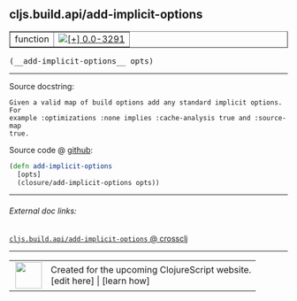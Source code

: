 ## cljs.build.api/add-implicit-options



 <table border="1">
<tr>
<td>function</td>
<td><a href="https://github.com/cljsinfo/cljs-api-docs/tree/0.0-3291"><img valign="middle" alt="[+] 0.0-3291" title="Added in 0.0-3291" src="https://img.shields.io/badge/+-0.0--3291-lightgrey.svg"></a> </td>
</tr>
</table>


 <samp>
(__add-implicit-options__ opts)<br>
</samp>

---





Source docstring:

```
Given a valid map of build options add any standard implicit options. For
example :optimizations :none implies :cache-analysis true and :source-map
true.
```


Source code @ [github](https://github.com/clojure/clojurescript/blob/r1.7.28/src/main/clojure/cljs/build/api.clj#L164-L169):

```clj
(defn add-implicit-options
  [opts]
  (closure/add-implicit-options opts))
```

<!--
Repo - tag - source tree - lines:

 <pre>
clojurescript @ r1.7.28
└── src
    └── main
        └── clojure
            └── cljs
                └── build
                    └── <ins>[api.clj:164-169](https://github.com/clojure/clojurescript/blob/r1.7.28/src/main/clojure/cljs/build/api.clj#L164-L169)</ins>
</pre>

-->

---



###### External doc links:

[`cljs.build.api/add-implicit-options` @ crossclj](http://crossclj.info/fun/cljs.build.api/add-implicit-options.html)<br>

---

 <table>
<tr><td>
<img valign="middle" align="right" width="48px" src="http://i.imgur.com/Hi20huC.png">
</td><td>
Created for the upcoming ClojureScript website.<br>
[edit here] | [learn how]
</td></tr></table>

[edit here]:https://github.com/cljsinfo/cljs-api-docs/blob/master/cljsdoc/cljs.build.api/add-implicit-options.cljsdoc
[learn how]:https://github.com/cljsinfo/cljs-api-docs/wiki/cljsdoc-files

<!--

This information was too distracting to show to readers, but I'll leave it
commented here since it is helpful to:

- pretty-print the data used to generate this document
- and show how to retrieve that data



The API data for this symbol:

```clj
{:ns "cljs.build.api",
 :name "add-implicit-options",
 :signature ["[opts]"],
 :history [["+" "0.0-3291"]],
 :type "function",
 :full-name-encode "cljs.build.api/add-implicit-options",
 :source {:code "(defn add-implicit-options\n  [opts]\n  (closure/add-implicit-options opts))",
          :title "Source code",
          :repo "clojurescript",
          :tag "r1.7.28",
          :filename "src/main/clojure/cljs/build/api.clj",
          :lines [164 169]},
 :full-name "cljs.build.api/add-implicit-options",
 :docstring "Given a valid map of build options add any standard implicit options. For\nexample :optimizations :none implies :cache-analysis true and :source-map\ntrue."}

```

Retrieve the API data for this symbol:

```clj
;; from Clojure REPL
(require '[clojure.edn :as edn])
(-> (slurp "https://raw.githubusercontent.com/cljsinfo/cljs-api-docs/catalog/cljs-api.edn")
    (edn/read-string)
    (get-in [:symbols "cljs.build.api/add-implicit-options"]))
```

-->
